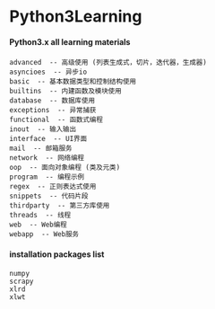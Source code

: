 Python3Learning
=============

#### Python3.x all learning materials

```
advanced  -- 高级使用 (列表生成式，切片，迭代器，生成器)
asyncioes  -- 异步io
basic  -- 基本数据类型和控制结构使用
builtins  -- 内建函数及模块使用
database  -- 数据库使用
exceptions  -- 异常捕获
functional  -- 函数式编程
inout  -- 输入输出
interface  -- UI界面
mail  -- 邮箱服务
network  -- 网络编程
oop  -- 面向对象编程 (类及元类)
program  -- 编程示例
regex  -- 正则表达式使用
snippets  -- 代码片段
thirdparty  -- 第三方库使用
threads  -- 线程
web  -- Web编程
webapp  -- Web服务
```

#### installation packages list
```
numpy
scrapy
xlrd
xlwt
```